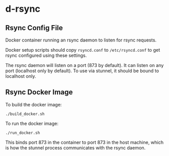 # d-rsync

## Rsync Config File

Docker container running an rsync daemon to listen for rsync requests. 

Docker setup scripts should copy `rsyncd.conf` to `/etc/rsyncd.conf` to get rsync configured using these settings.

The rsync daemon will listen on a port (873 by default). It can listen on any port (localhost only by default). To use via stunnel, it should be bound to localhost only.

## Rsync Docker Image

To build the docker image:

```
./build_docker.sh
```

To run the docker image:

```
./run_docker.sh
```

This binds port 873 in the container to port 873 in the host machine, which is how the stunnel process communicates with the rsync daemon.


